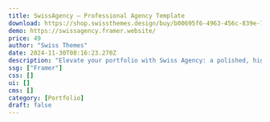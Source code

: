 ```yaml
---
title: SwissAgency — Professional Agency Template
download: https://shop.swissthemes.design/buy/b00695f6-4963-456c-839e-7601c515fd51
demo: https://swissagency.framer.website/
price: 49
author: "Swiss Themes"
date: 2024-11-30T08:16:23.270Z
description: "Elevate your portfolio with Swiss Agency: a polished, high-end canvas to exhibit your projects with precision and elegance."
ssg: ["Framer"]
css: []
ui: []
cms: []
category: [Portfolio]
draft: false
---
```

